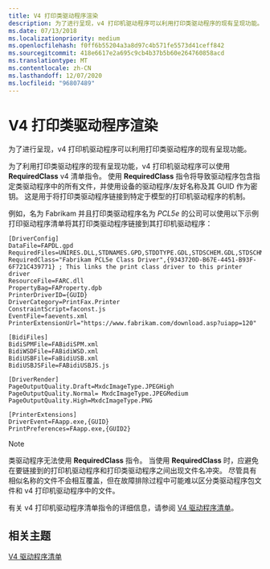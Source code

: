 ```yaml
---
title: V4 打印类驱动程序渲染
description: 为了进行呈现，v4 打印机驱动程序可以利用打印类驱动程序的现有呈现功能。
ms.date: 07/13/2018
ms.localizationpriority: medium
ms.openlocfilehash: f0ff6b55204a3a8d97c4b571fe5573d41ceff842
ms.sourcegitcommit: 418e6617e2a695c9cb4b37b5b60e264760858acd
ms.translationtype: MT
ms.contentlocale: zh-CN
ms.lasthandoff: 12/07/2020
ms.locfileid: "96807489"
---
```

# <a name="v4-print-class-driver-rendering"></a>V4 打印类驱动程序渲染


为了进行呈现，v4 打印机驱动程序可以利用打印类驱动程序的现有呈现功能。

为了利用打印类驱动程序的现有呈现功能，v4 打印机驱动程序可以使用 **RequiredClass** v4 清单指令。 使用 **RequiredClass** 指令将导致驱动程序包含指定类驱动程序中的所有文件，并使用设备的驱动程序/友好名称及其 GUID 作为密钥。 这是用于将打印类驱动程序链接到特定于模型的打印机驱动程序的机制。

例如，名为 Fabrikam 并且打印类驱动程序名为 *PCL5e* 的公司可以使用以下示例打印驱动程序清单将其打印类驱动程序链接到其打印机驱动程序：

```Text
[DriverConfig]
DataFile=FAPDL.gpd
RequiredFiles=UNIRES.DLL,STDNAMES.GPD,STDDTYPE.GDL,STDSCHEM.GDL,STDSCHMX.GDL,MSXPSINC.GPD
RequiredClass="Fabrikam PCL5e Class Driver",{9343720D-B67E-4451-B93F-6F721C439771} ; This links the print class driver to this printer driver
ResourceFile=FARC.dll
PropertyBag=FAProperty.dpb
PrinterDriverID={GUID}
DriverCategory=PrintFax.Printer
ConstraintScript=faconst.js
EventFile=faevents.xml
PrinterExtensionUrl="https://www.fabrikam.com/download.asp?uiapp=120"

[BidiFiles]
BidiSPMFile=FABidiSPM.xml
BidiWSDFile=FABidiWSD.xml
BidiUSBFile=FaBidiUSB.xml
BidiUSBJSFile=FABidiUSBJS.js 

[DriverRender]
PageOutputQuality.Draft=MxdcImageType.JPEGHigh
PageOutputQuality.Normal= MxdcImageType.JPEGMedium
PageOutputQuality.High=MxdcImageType.PNG

[PrinterExtensions]
DriverEvent=FAapp.exe,{GUID}
PrintPreferences=FAapp.exe,{GUID2}
```

> [!NOTE]
> 类驱动程序无法使用 **RequiredClass** 指令。 当使用 **RequiredClass** 时，应避免在要链接到的打印机驱动程序和打印类驱动程序之间出现文件名冲突。 尽管具有相似名称的文件不会相互覆盖，但在故障排除过程中可能难以区分类驱动程序包文件和 v4 打印机驱动程序中的文件。

 
有关 v4 打印机驱动程序清单指令的详细信息，请参阅 [V4 驱动程序清单](v4-driver-manifest.md)。

## <a name="related-topics"></a>相关主题

[V4 驱动程序清单](v4-driver-manifest.md)  



